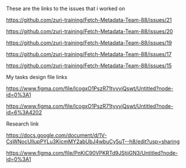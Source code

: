 These are the links to the issues that i worked on

https://github.com/zuri-training/Fetch-Metadata-Team-88/issues/21

https://github.com/zuri-training/Fetch-Metadata-Team-88/issues/20

https://github.com/zuri-training/Fetch-Metadata-Team-88/issues/19

https://github.com/zuri-training/Fetch-Metadata-Team-88/issues/17

https://github.com/zuri-training/Fetch-Metadata-Team-88/issues/15

My tasks design file links

https://www.figma.com/file/IcogxO1PszR71tyvvjQswt/Untitled?node-id=0%3A1

https://www.figma.com/file/IcogxO1PszR71tyvvjQswt/Untitled?node-id=6%3A4202

Research link

https://docs.google.com/document/d/1V-CsWNocUllupPYLu3KicmMY2abUbJ4wbuCy5uT--h8/edit?usp=sharing

https://www.figma.com/file/PnKiC90VPKRTd9JStjiGN3/Untitled?node-id=0%3A1

